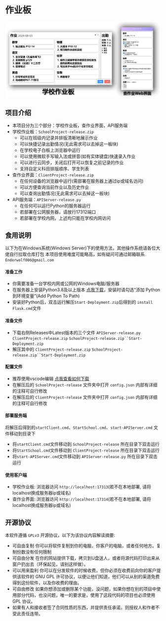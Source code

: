 # 作业板
![](ReadMeImages/img.png)

## 项目介绍
- 本项目分为三个部分：学校作业板，查作业界面，API服务端
- 学校作业板：`SchoolProject-release.zip`
  - 可以在班级内记录并排版清晰地展示作业
  - 可以快捷记录出勤情况(无此需求可以去掉这一板块)
  - 在学校电子白板上浏览器中运行
  - 可以使用微软手写输入法或拼音(如有实体键盘)快速录入作业
  - 可以进行云同步，关闭后打开可以恢复之前记录的作业
  - 支持自定义科目排版顺序、学生列表
- 查作业界面：`ClientProject-release.zip`
  - 在任何设备的浏览器中运行(需部署在服务器上通过ip或域名访问)
  - 可以方便查询当前作业以及历史作业
  - 可以查询出勤情况(无此需求可以去掉这一板块)
- API服务端：`APIServer-release.py`
  - 在任何可以运行Python的服务器运行
  - 若部署在公网服务器，请放行17312端口
  - 若部署在学校内网，上述均只能在学校内网访问

## 食用说明
以下为在Windows系统(Windows Server)下的使用方法，其他操作系统请各位大佬自行拉取仓库打包
本项目使用难度可能略高，如有疑问可通过邮箱联系 `Enderwolf006@gmail.com`

#### 准备工作

- 你需要准备一台学校内网或公网的Windows电脑/服务器
- 在服务器上安装Python3.8及以上版本 [点我下载](https://mirrors.aliyun.com/python-release/windows/python-3.8.9.exe)，安装时请勾选“添加 Python 到环境变量”(Add Python To Path)
- 安装好Python后，双击运行解压`Start-Deployment.zip`后得到的 `install Flask.cmd`文件

#### 准备文件
- 下载右侧Releases中Latest版本的三个文件 `APIServer-release.py`  `ClientProject-release.zip` `SchoolProject-release.zip``Start-Deployment.zip` 
- 解压其中的 `ClientProject-release.zip` `SchoolProject-release.zip``Start-Deployment.zip` 

#### 配置文件
- 推荐使用vscode编辑 [点我查看如何下载](https://blog.csdn.net/lxyker/article/details/125761994)
- 在解压后的 `SchoolProject-release` 文件夹中打开 `config.json` 内部有详细的注释可自行修改
- 在解压后的 `ClientProject-release` 文件夹中打开 `config.json` 内部有详细的注释可自行修改

#### 部署服务端
将解压后得到的`startClient.cmd`、`StartSchool.cmd`、`start-APIServer.cmd` 文件移动到目录下
- 将`startClient.cmd`文件移动到 `SchoolProject-release` 所在目录下双击运行
- 将`StartSchool.cmd`文件移动到 `ClientProject-release` 所在目录下双击运行
- 将`start-APIServer.cmd`文件移动到 `APIServer-release.py` 所在目录下双击运行

#### 使用客户端
- 学校作业板: 浏览器访问 `http://localhost:17313`(若不在本地部署, 请将localhost换成服务器ip或域名)
- 查作业界面: 浏览器访问 `http://localhost:17314`(若不在本地部署, 请将localhost换成服务器ip或域名)

## 开源协议

本软件遵循 `GPLv3` 开源协议，以下为该协议内容解读摘要:

* 可自由复制 你可以将软件复制到你的电脑，你客户的电脑，或者任何地方。复制份数没有任何限制
* 可自由分发 在你的网站提供下载，拷贝到U盘送人，或者将源代码打印出来从窗户扔出去（环保起见，请别这样做）。
* 可以用来盈利 你可以在分发软件的时候收费，但你必须在收费前向你的客户提供该软件的 GNU GPL 许可协议，以便让他们知道，他们可以从别的渠道免费得到这份软件，以及你收费的理由。
* 可自由修改 如果你想添加或删除某个功能，没问题，如果你想在别的项目中使用部分代码，也没问题，唯一的要求是，使用了这段代码的项目也必须使用 GPL 协议。
* 如果有人和接收者签了合同性质的东西，并提供责任承诺，则授权人和作者不受此责任连带。

